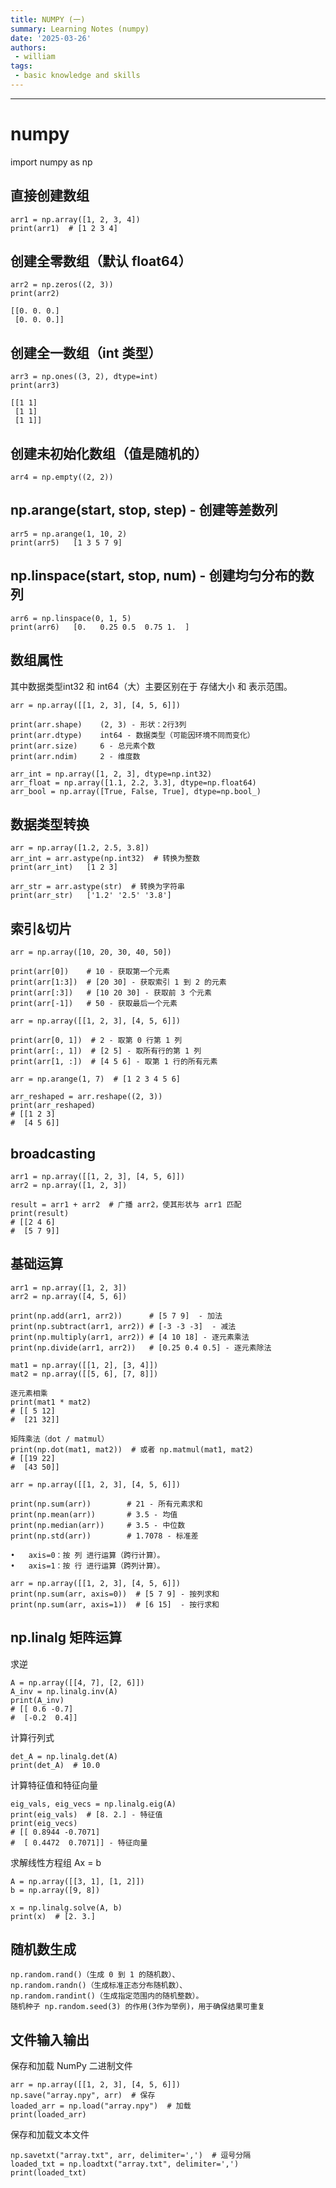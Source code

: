 ```yaml
---
title: NUMPY (一)
summary: Learning Notes (numpy) 
date: '2025-03-26'
authors:
 - william
tags:
 - basic knowledge and skills
---
```


---
# numpy

import numpy as np

## 直接创建数组

    arr1 = np.array([1, 2, 3, 4])
    print(arr1)  # [1 2 3 4]

## 创建全零数组（默认 float64）

    arr2 = np.zeros((2, 3))  
    print(arr2)

    [[0. 0. 0.]
     [0. 0. 0.]]

## 创建全一数组（int 类型）
    arr3 = np.ones((3, 2), dtype=int)
    print(arr3)
 
    [[1 1]
     [1 1]
     [1 1]]

## 创建未初始化数组（值是随机的）

    arr4 = np.empty((2, 2))  

## np.arange(start, stop, step) - 创建等差数列

    arr5 = np.arange(1, 10, 2)
    print(arr5)   [1 3 5 7 9]

## np.linspace(start, stop, num) - 创建均匀分布的数列

    arr6 = np.linspace(0, 1, 5)  
    print(arr6)   [0.   0.25 0.5  0.75 1.  ]

## 数组属性

其中数据类型int32 和 int64（大）主要区别在于 存储大小 和 表示范围。

    arr = np.array([[1, 2, 3], [4, 5, 6]])

    print(arr.shape)    (2, 3) - 形状：2行3列
    print(arr.dtype)    int64 - 数据类型（可能因环境不同而变化）
    print(arr.size)     6 - 总元素个数
    print(arr.ndim)     2 - 维度数

    arr_int = np.array([1, 2, 3], dtype=np.int32)
    arr_float = np.array([1.1, 2.2, 3.3], dtype=np.float64)
    arr_bool = np.array([True, False, True], dtype=np.bool_)

## 数据类型转换

```
arr = np.array([1.2, 2.5, 3.8])
arr_int = arr.astype(np.int32)  # 转换为整数
print(arr_int)   [1 2 3]
```
```
arr_str = arr.astype(str)  # 转换为字符串
print(arr_str)   ['1.2' '2.5' '3.8']
```

## 索引&切片

```
arr = np.array([10, 20, 30, 40, 50])

print(arr[0])    # 10 - 获取第一个元素
print(arr[1:3])  # [20 30] - 获取索引 1 到 2 的元素
print(arr[:3])   # [10 20 30] - 获取前 3 个元素
print(arr[-1])   # 50 - 获取最后一个元素
```
```
arr = np.array([[1, 2, 3], [4, 5, 6]])

print(arr[0, 1])  # 2 - 取第 0 行第 1 列
print(arr[:, 1])  # [2 5] - 取所有行的第 1 列
print(arr[1, :])  # [4 5 6] - 取第 1 行的所有元素
```
```
arr = np.arange(1, 7)  # [1 2 3 4 5 6]

arr_reshaped = arr.reshape((2, 3))  
print(arr_reshaped)
# [[1 2 3]
#  [4 5 6]]
```
## broadcasting

```
arr1 = np.array([[1, 2, 3], [4, 5, 6]])
arr2 = np.array([1, 2, 3])

result = arr1 + arr2  # 广播 arr2，使其形状与 arr1 匹配
print(result)
# [[2 4 6]
#  [5 7 9]]
```
## 基础运算

```
arr1 = np.array([1, 2, 3])
arr2 = np.array([4, 5, 6])

print(np.add(arr1, arr2))      # [5 7 9]  - 加法
print(np.subtract(arr1, arr2)) # [-3 -3 -3]  - 减法
print(np.multiply(arr1, arr2)) # [4 10 18] - 逐元素乘法
print(np.divide(arr1, arr2))   # [0.25 0.4 0.5] - 逐元素除法
```
```
mat1 = np.array([[1, 2], [3, 4]])
mat2 = np.array([[5, 6], [7, 8]])

逐元素相乘
print(mat1 * mat2)
# [[ 5 12]
#  [21 32]]

矩阵乘法（dot / matmul）
print(np.dot(mat1, mat2))  # 或者 np.matmul(mat1, mat2)
# [[19 22]
#  [43 50]]
```
```
arr = np.array([[1, 2, 3], [4, 5, 6]])

print(np.sum(arr))        # 21 - 所有元素求和
print(np.mean(arr))       # 3.5 - 均值
print(np.median(arr))     # 3.5 - 中位数
print(np.std(arr))        # 1.7078 - 标准差
```

	•	axis=0：按 列 进行运算（跨行计算）。
	•	axis=1：按 行 进行运算（跨列计算）。

```
arr = np.array([[1, 2, 3], [4, 5, 6]])
print(np.sum(arr, axis=0))  # [5 7 9] - 按列求和
print(np.sum(arr, axis=1))  # [6 15]  - 按行求和
```
## np.linalg 矩阵运算

求逆

```
A = np.array([[4, 7], [2, 6]])
A_inv = np.linalg.inv(A)
print(A_inv)
# [[ 0.6 -0.7]
#  [-0.2  0.4]]
```

计算行列式

```
det_A = np.linalg.det(A)
print(det_A)  # 10.0
```

计算特征值和特征向量

```
eig_vals, eig_vecs = np.linalg.eig(A)
print(eig_vals)  # [8. 2.] - 特征值
print(eig_vecs)  
# [[ 0.8944 -0.7071]
#  [ 0.4472  0.7071]] - 特征向量
```

求解线性方程组 Ax = b

```
A = np.array([[3, 1], [1, 2]])
b = np.array([9, 8])

x = np.linalg.solve(A, b)
print(x)  # [2. 3.]
```
## 随机数生成

```
np.random.rand()（生成 0 到 1 的随机数）、
np.random.randn()（生成标准正态分布随机数）、
np.random.randint()（生成指定范围内的随机整数）。
随机种子 np.random.seed(3) 的作用(3作为举例)，用于确保结果可重复
```

## 文件输入输出

保存和加载 NumPy 二进制文件

```
arr = np.array([[1, 2, 3], [4, 5, 6]])
np.save("array.npy", arr)  # 保存
loaded_arr = np.load("array.npy")  # 加载
print(loaded_arr)
```

保存和加载文本文件

```
np.savetxt("array.txt", arr, delimiter=',')  # 逗号分隔
loaded_txt = np.loadtxt("array.txt", delimiter=',')
print(loaded_txt)
```
